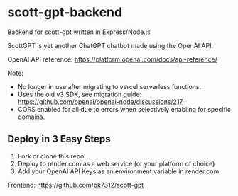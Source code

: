 # scott-gpt-backend
Backend for scott-gpt written in Express/Node.js

ScottGPT is yet another ChatGPT chatbot made using the OpenAI API.

OpenAI API reference: https://platform.openai.com/docs/api-reference/

Note: 
- No longer in use after migrating to vercel serverless functions.
- Uses the old v3 SDK, see migration guide: https://github.com/openai/openai-node/discussions/217
- CORS enabled for all due to errors when selectively enabling for specific domains.

## Deploy in 3 Easy Steps
1. Fork or clone this repo
2. Deploy to render.com as a web service (or your platform of choice)
3. Add your OpenAI API Keys as an environment variable in render.com

Frontend: https://github.com/bk7312/scott-gpt
